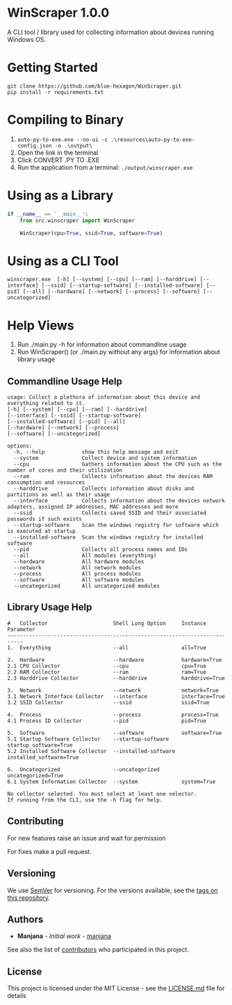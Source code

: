 # WinScraper 1.0.0

A CLI tool / library used for collecting information about devices running Windows OS.

# Getting Started
```shell
git clone https://github.com/blue-hexagon/WinScraper.git
pip install -r requirements.txt
```

# Compiling to Binary

1. `auto-py-to-exe.exe --no-ui -c .\resources\auto-py-to-exe-config.json -o .\output\`
2. Open the link in the terminal
3. Click CONVERT .PY TO .EXE
4. Run the application from a terminal: `./output/winscraper.exe`

# Using as a Library
```python
if __name__ == '__main__':
    from src.winscraper import WinScraper

    WinScraper(cpu=True, ssid=True, software=True)
```

# Using as a CLI Tool
```shell
winscraper.exe  [-h] [--system] [--cpu] [--ram] [--harddrive] [--interface] [--ssid] [--startup-software] [--installed-software] [--pid] [--all] [--hardware] [--network] [--process] [--software] [--uncategorized]
```
# Help Views
1. Run ./main.py -h for information about commandline usage
2. Run WinScraper() (or ./main.py without any args)  for information about library usage

## Commandline Usage Help
```text
usage: Collect a plethora of information about this device and everything related to it.
[-h] [--system] [--cpu] [--ram] [--harddrive]
[--interface] [--ssid] [--startup-software]
[--installed-software] [--pid] [--all]
[--hardware] [--network] [--process]
[--software] [--uncategorized]

options:
  -h, --help            show this help message and exit
  --system              Collect device and system information
  --cpu                 Gathers information about the CPU such as the number of cores and their utilization
  --ram                 Collects information about the devices RAM consumption and resources
  --harddrive           Collects information about disks and partitions as well as their usage
  --interface           Collects information about the devices network adapters, assigned IP addresses, MAC addresses and more
  --ssid                Collects saved SSID and their associated passwords if such exists
  --startup-software    Scan the windows registry for software which is executed at startup
  --installed-software  Scan the windows registry for installed software
  --pid                 Collects all process names and IDs
  --all                 All modules (everything)
  --hardware            All hardware modules
  --network             All network modules
  --process             All process modules
  --software            All software modules
  --uncategorized       All uncategorized modules
```
## Library Usage Help
```text
#   Collector                     Shell Long Option     Instance Parameter
---------------------------------------------------------------------------
1.  Everything                    --all                 all=True

2.  Hardware                      --hardware            hardware=True
2.1 CPU Collector                 --cpu                 cpu=True
2.2 RAM Collector                 --ram                 ram=True
2.3 Harddrive Collector           --harddrive           harddrive=True

3.  Network                       --network             network=True
3.1 Network Interface Collector   --interface           interface=True
3.2 SSID Collector                --ssid                ssid=True

4.  Process                       --process             process=True
4.1 Process ID Collector          --pid                 pid=True

5.  Software                      --software            software=True
5.1 Startup Software Collector    --startup-software    startup_software=True
5.2 Installed Software Collector  --installed-software  installed_software=True

6.  Uncategorized                 --uncategorized       uncategorized=True
6.1 System Information Collector  --system              system=True

No collector selected. You must select at least one selector.
If running from the CLI, use the -h flag for help.

```

## Contributing
For new features raise an issue and wait for permission

For fixes make a pull request.

## Versioning
We use [SemVer](http://semver.org/) for versioning. For the versions available, see the [tags on this repository](https://github.com/blue-hexagon/winscraper/tags).

## Authors
- **Manjana** - *Initial work* - [manjana](https://github.com/blue-hexagon)

See also the list of [contributors](https://github.com/blue-hexagon/winscraper/contributors) who participated in this project.

## License
This project is licensed under the MIT License - see the [LICENSE.md](LICENSE) file for details
